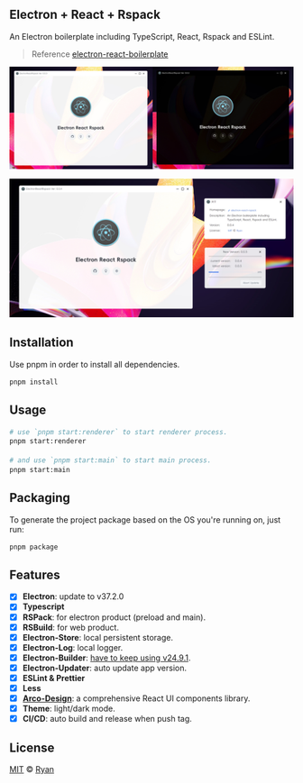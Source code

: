 ## Electron + React + Rspack

An Electron boilerplate including TypeScript, React, Rspack and ESLint.

> Reference [electron-react-boilerplate](https://github.com/electron-react-boilerplate/electron-react-boilerplate)

![ElectronReactRspack](https://github.com/RyanProMax/image-hub/blob/main/electron-react-rspack/03.png)

![AutoUpdate](https://github.com/RyanProMax/image-hub/blob/main/electron-react-rspack/04.png)

## Installation

Use pnpm in order to install all dependencies.

```bash
pnpm install
```

## Usage

```bash
# use `pnpm start:renderer` to start renderer process.
pnpm start:renderer

# and use `pnpm start:main` to start main process.
pnpm start:main
```

## Packaging

To generate the project package based on the OS you're running on, just run:

```bash
pnpm package
```

## Features

- [x] **Electron**: update to v37.2.0
- [x] **Typescript**
- [x] **RSPack**: for electron product (preload and main).
- [x] **RSBuild**: for web product.
- [x] **Electron-Store**: local persistent storage.
- [x] **Electron-Log**: local logger.
- [x] **Electron-Builder**: [have to keep using v24.9.1](https://github.com/electron-userland/electron-builder/issues/8175).
- [x] **Electron-Updater**: auto update app version.
- [x] **ESLint & Prettier**
- [x] **Less**
- [x] **[Arco-Design](https://github.com/arco-design/arco-design)**: a comprehensive React UI components library.
- [x] **Theme**: light/dark mode.
- [x] **CI/CD**: auto build and release when push tag.

## License

[MIT](https://choosealicense.com/licenses/mit/) © [Ryan](https://github.com/RyanProMax)

